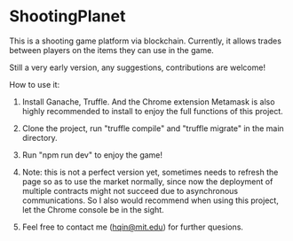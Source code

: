 # ShootingPlanet

This is a shooting game platform via blockchain. Currently, it allows trades between players on the items they can use in the game.

Still a very early version, any suggestions, contributions are welcome!

How to use it:

1. Install Ganache, Truffle. And the Chrome extension Metamask is also highly recommended to install to enjoy the full functions of this project.

2. Clone the project, run "truffle compile" and "truffle migrate" in the main directory.

3. Run "npm run dev" to enjoy the game!

4. Note: this is not a perfect version yet, sometimes needs to refresh the page so as to use the market normally, since now the deployment of multiple contracts might not succeed due to asynchronous communications. So I also would recommend when using this project, let the Chrome console be in the sight.

5. Feel free to contact me (hqin@mit.edu) for further quesions.
